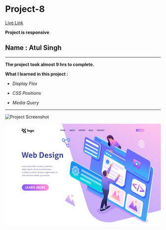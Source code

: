 # Project-8

[Live Link](https://atul-ineuron-project.netlify.app/ "Netlify")

**Project is responsive**

## Name : Atul Singh

---

**The project took almost 9 hrs to complete.**

**What I learned in this project :**

- _Display Flex_

- _CSS Positions_
- _Media Query_

---

![Project Screenshot](https://img.shields.io/badge/LiveClass-Project--8-skyblue)

![LCO](./8.png)
